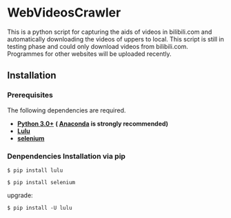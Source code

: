 # WebVideosCrawler

This is a python script for capturing the aids of videos in bilibili.com and automatically downloading the videos of uppers to local. This script is still in testing phase and could only download videos from bilibili.com. Programmes for other websites will be uploaded recently.

## Installation
### Prerequisites

The following dependencies are required.

* **[Python 3.0+](https://www.python.org/downloads/)** **( [Anaconda](https://www.anaconda.com/download/) is strongly recommended)**
* **[Lulu](https://github.com/iawia002/Lulu)**
* **[selenium](https://www.seleniumhq.org/)**

### Denpendencies Installation via pip

    $ pip install lulu
    
    $ pip install selenium
    
upgrade:
    
    $ pip install -U lulu
    
    
    
    

